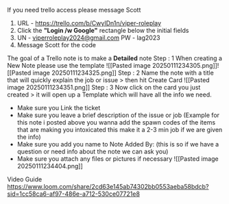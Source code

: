 If you need trello access please message Scott

 1. URL - https://trello.com/b/CwyIDn1n/viper-roleplay
2. Click the **"Login /w Google"** rectangle below the initial fields
3. UN - viperroleplay2024@gmail.com PW - lag2023
4. Message Scott for the code

The goal of a Trello note is to make a **Detailed** note
Step : 1 When creating a New Note please use the template
![[Pasted image 20250111234305.png]]![[Pasted image 20250111234325.png]]
Step : 2 Name the note with a title that will quickly explain the job or issue > then hit Create Card
![[Pasted image 20250111234351.png]]
Step : 3 Now click on the card you just created > it will open up a Template which will have all the info we need.
- Make sure you Link the ticket
- Make sure you leave a brief description of the issue or job (Example for this note i posted above you wanna add the spawn codes of the items that are making you intoxicated this make it a 2-3 min job if we are given the info)
- Make sure you add you name to Note Added By: (this is so if we have a question or need info about the note we can ask you)
- Make sure you attach any files or pictures if necessary
  ![[Pasted image 20250111234404.png]]
  
Video Guide
https://www.loom.com/share/2cd63e145ab74302bb0553aeba58bdcb?sid=1cc58ca6-af97-486e-a712-530ce07721e8


